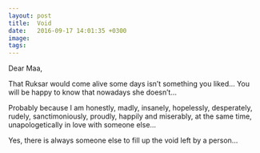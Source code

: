 ```yaml
---
layout: post
title:  Void
date:   2016-09-17 14:01:35 +0300
image:  
tags:   
---
```

Dear Maa,

That Ruksar would come alive some days isn’t something you liked… You will be happy to know that nowadays she doesn’t…

Probably because I am honestly, madly, insanely, hopelessly, desperately, rudely, sanctimoniously, proudly, happily and miserably, at the same time, unapologetically in love with someone else…

Yes, there is always someone else to fill up the void left by a person…
